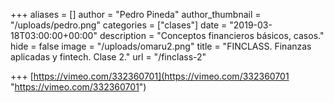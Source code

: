 +++
aliases = []
author = "Pedro Pineda"
author_thumbnail = "/uploads/pedro.png"
categories = ["clases"]
date = "2019-03-18T03:00:00+00:00"
description = "Conceptos financieros básicos, casos."
hide = false
image = "/uploads/omaru2.png"
title = "FINCLASS. Finanzas aplicadas y fintech. Clase 2."
url = "/finclass-2"

+++
[https://vimeo.com/332360701](https://vimeo.com/332360701 "https://vimeo.com/332360701")
